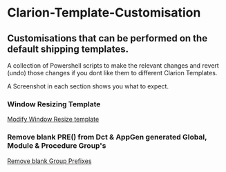 # Clarion-Template-Customisation

## Customisations that can be performed on the default shipping templates.

A collection of Powershell scripts to make the relevant changes and revert (undo) those changes if you dont like them to different Clarion Templates.

A Screenshot in each section shows you what to expect.
 
 
### Window Resizing Template


[Modify Window Resize template](Resize%20Template.md)


### Remove blank PRE() from Dct & AppGen generated Global, Module & Procedure Group's

[Remove blank Group Prefixes](Group%20Prefixes.md)
